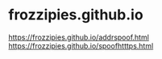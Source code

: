 # frozzipies.github.io

https://frozzipies.github.io/addrspoof.html
https://frozzipies.github.io/spoofhtttps.html
